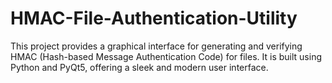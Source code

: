 # HMAC-File-Authentication-Utility
This project provides a graphical interface for generating and verifying HMAC (Hash-based Message Authentication Code) for files. It is built using Python and PyQt5, offering a sleek and modern user interface.
